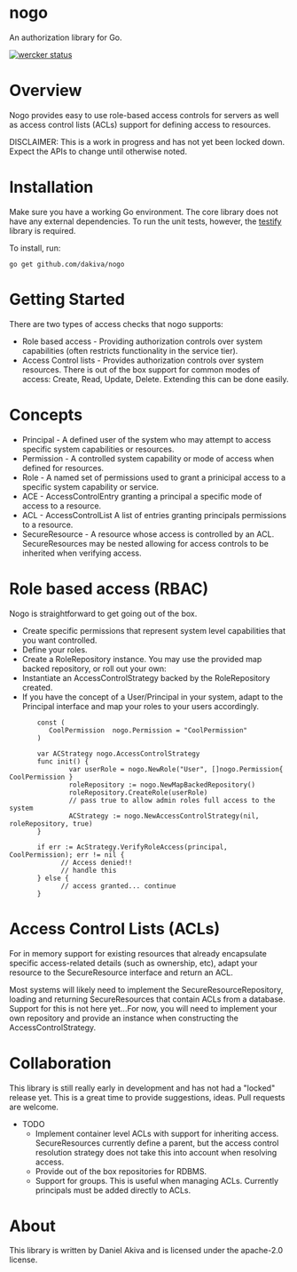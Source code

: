 nogo
====

An authorization library for Go.

[![wercker status](https://app.wercker.com/status/e8832169d39f8306d6ff136fc75da59a/m "wercker status")](https://app.wercker.com/project/bykey/e8832169d39f8306d6ff136fc75da59a)

Overview
========
Nogo provides easy to use role-based access controls for servers as well as access control lists (ACLs) support for defining access to resources.

DISCLAIMER: This is a work in progress and has not yet been locked down. Expect the APIs to change until otherwise noted.

Installation
============
Make sure you have a working Go environment. The core library does not have any external dependencies. To run the unit tests, however, the [testify](https://github.com/stretchr/testify) library is required.

To install, run:
   ```
   go get github.com/dakiva/nogo
   ```

Getting Started
===============
There are two types of access checks that nogo supports:

* Role based access - Providing authorization controls over system capabilities (often restricts functionality in the service tier).
* Access Control lists - Provides authorization controls over system resources. There is out of the box support for common modes of access: Create, Read, Update, Delete. Extending this can be done easily.

Concepts
========
* Principal - A defined user of the system who may attempt to access specific system capabilities or resources.
* Permission - A controlled system capability or mode of access when defined for resources.
* Role - A named set of permissions used to grant a prinicipal access to a specific system capability or service.
* ACE - AccessControlEntry granting a principal a specific mode of access to a resource.
* ACL - AccessControlList A list of entries granting principals permissions to a resource.
* SecureResource - A resource whose access is controlled by an ACL. SecureResources may be nested allowing for access controls to be inherited when verifying access.

Role based access (RBAC)
========================
Nogo is straightforward to get going out of the box.

* Create specific permissions that represent system level capabilities that you want controlled.
* Define your roles.
* Create a RoleRepository instance. You may use the provided map backed repository, or roll out your own:
* Instantiate an AccessControlStrategy backed by the RoleRepository created.
* If you have the concept of a User/Principal in your system, adapt to the Principal interface and map your roles to your users accordingly.

```
       const (
          CoolPermission  nogo.Permission = "CoolPermission"
       )
       
       var ACStrategy nogo.AccessControlStrategy
       func init() {
               var userRole = nogo.NewRole("User", []nogo.Permission{ CoolPermission }
               roleRepository := nogo.NewMapBackedRepository()
               roleRepository.CreateRole(userRole)
               // pass true to allow admin roles full access to the system
               ACStrategy := nogo.NewAccessControlStrategy(nil, roleRepository, true)
       }
  
       if err := AcStrategy.VerifyRoleAccess(principal, CoolPermission); err != nil {
             // Access denied!!
             // handle this
       } else {
             // access granted... continue
       }
```

Access Control Lists (ACLs)
==========================
For in memory support for existing resources that already encapsulate specific access-related details (such as ownership, etc), adapt your resource to the SecureResource interface and return an ACL.

Most systems will likely need to implement the SecureResourceRepository, loading and returning SecureResources that contain ACLs from a database. Support for this is not here yet...For now, you will need to implement your own repository and provide an instance when constructing the AccessControlStrategy.

Collaboration
=============
This library is still really early in development and has not had a "locked" release yet. This is a great time to provide suggestions, ideas. Pull requests are welcome.

* TODO
  - Implement container level ACLs with support for inheriting access. SecureResources currently define a parent, but the access control resolution strategy does not take this into account when resolving access.
  - Provide out of the box repositories for RDBMS.
  - Support for groups. This is useful when managing ACLs. Currently principals must be added directly to ACLs.

About
=====
This library is written by Daniel Akiva and is licensed under the apache-2.0 license. 
